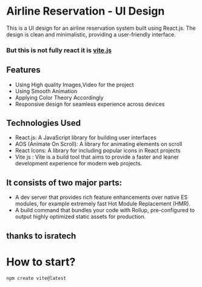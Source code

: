 # Airline Reservation - UI Design

This is a UI design for an airline reservation system built using React.js. The design is clean and minimalistic, providing a user-friendly interface.

### But this is not fully react it is [vite.js](https://vitejs.dev/)

## Features

- Using High quality Images,Video for the project
- Using Smooth Animation
- Applying Color Theory Accordingly
- Responsive design for seamless experience across devices

## Technologies Used

- React.js: A JavaScript library for building user interfaces
- AOS (Animate On Scroll): A library for animating elements on scroll
- React Icons: A library for including popular icons in React projects
- Vite js : Vite is a build tool that aims to provide a faster and leaner development experience for modern web projects.
## It consists of two major parts:
- A dev server that provides rich feature enhancements over native ES modules, for example extremely fast Hot Module Replacement (HMR).
- A build command that bundles your code with Rollup, pre-configured to output highly optimized static assets for production.
## thanks to isratech
# How to start?
```bash
npm create vite@latest
```
